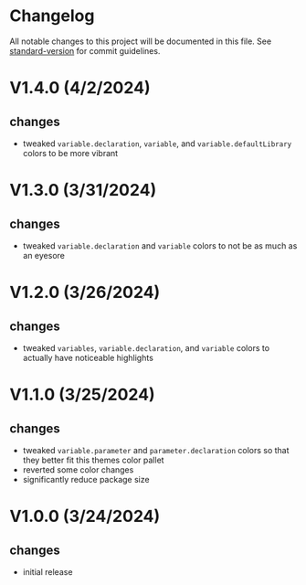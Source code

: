 # Changelog

All notable changes to this project will be documented in this file. See [standard-version](https://github.com/conventional-changelog/standard-version) for commit guidelines.

# V1.4.0 (4/2/2024)

## changes

- tweaked `variable.declaration`, `variable`, and `variable.defaultLibrary` colors to be more vibrant

# V1.3.0 (3/31/2024)

## changes

- tweaked `variable.declaration` and `variable` colors to not be as much as an eyesore

# V1.2.0 (3/26/2024)

## changes

- tweaked `variables`, `variable.declaration`, and `variable` colors to actually have noticeable highlights

# V1.1.0 (3/25/2024)

## changes

- tweaked `variable.parameter` and `parameter.declaration` colors so that they better fit this themes color pallet
- reverted some color changes
- significantly reduce package size

# V1.0.0 (3/24/2024)

## changes

- initial release
